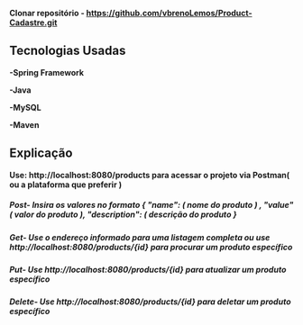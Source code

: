 **Clonar repositório - https://github.com/vbrenoLemos/Product-Cadastre.git**

## Tecnologias Usadas 

**-Spring Framework**

**-Java**

**-MySQL**

**-Maven**

## Explicação

**Use: http://localhost:8080/products  para acessar o projeto via Postman( ou a plataforma que preferir )**

##### Post- Insira os valores no formato { "name": ( nome do produto ) , "value" ( valor do produto ), "description": ( descrição do produto }

##### Get- Use o endereço informado para uma listagem completa ou use http://localhost:8080/products/{id} para procurar um produto específico

##### Put- Use http://localhost:8080/products/{id} para atualizar um produto específico

##### Delete- Use http://localhost:8080/products/{id} para deletar um produto específico


  

